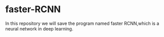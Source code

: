 # faster-RCNN
In this repository we will save the program named faster RCNN,which is a neural network in deep learning.
